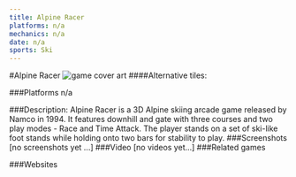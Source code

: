 ```yaml
---
title: Alpine Racer
platforms: n/a
mechanics: n/a
date: n/a
sports: Ski
---
```

#Alpine Racer
![game cover art](//images.igdb.com/igdb/image/upload/t_cover_big/kl9frfu5xb4dgmnrffl8.jpg "Logo Title Text 1")
####Alternative tiles:

###Platforms
n/a

###Description:
Alpine Racer is a 3D Alpine skiing arcade game released by Namco in 1994. It features downhill and gate with three courses and two play modes - Race and Time Attack. The player stands on a set of ski-like foot stands while holding onto two bars for stability to play.
###Screenshots
[no screenshots yet ...]
###Video
[no videos yet...]
###Related games

###Websites

